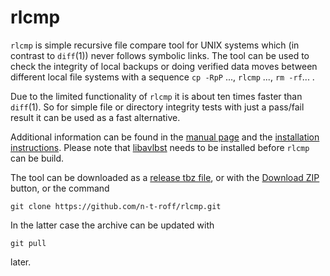 # rlcmp
`rlcmp` is simple recursive file compare tool for UNIX systems which (in contrast to `diff`(1)) never follows symbolic links.
The tool can be used to check the integrity of local backups or doing verified data moves between different
local file systems with a sequence `cp -RpP` ..., `rlcmp` ..., `rm -rf`... .

Due to the limited functionality of `rlcmp` it is about ten times faster than `diff`(1).
So for simple file or directory integrity tests with just a pass/fail result it can be used as a fast alternative.

Additional information can be found in the [manual page](http://n-t-roff.github.io/rlcmp.1.html)
and the [installation instructions](https://github.com/n-t-roff/rlcmp/blob/master/INSTALL).
Please note that [libavlbst](https://github.com/n-t-roff/libavlbst) needs to be installed before `rlcmp` can be
build.

The tool can be downloaded as a
[release tbz file](https://github.com/n-t-roff/rlcmp/releases/download/v1.0.0/rlcmp.tar.bz2),
or with the [Download ZIP](https://github.com/n-t-roff/rlcmp/archive/master.zip) button,
or the command
```
git clone https://github.com/n-t-roff/rlcmp.git
```
In the latter case the archive can be updated with
```
git pull
```
later.
